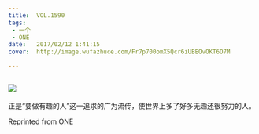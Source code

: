 ```yaml
---
title:	VOL.1590
tags:
 - 一个
 - ONE
date:	2017/02/12 1:41:15
cover:	http://image.wufazhuce.com/Fr7p700omX5Qcr6iUBEOvOKT6O7M

---
```

![](http://image.wufazhuce.com/Fr7p700omX5Qcr6iUBEOvOKT6O7M)
---

正是“要做有趣的人”这一追求的广为流传，使世界上多了好多无趣还很努力的人。
 
Reprinted from ONE
